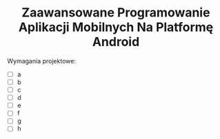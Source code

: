 <h1 align='center'> Zaawansowane Programowanie Aplikacji Mobilnych Na Platformę Android </h1>

Wymagania projektowe:
- [ ] a
- [ ] b
- [ ] c
- [ ] d
- [ ] e
- [ ] f
- [ ] g
- [ ] h
